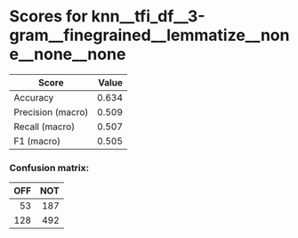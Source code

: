 # Scores for knn__tfi_df__3-gram__finegrained__lemmatize__none__none__none
|      Score      |Value|
|-----------------|----:|
|Accuracy         |0.634|
|Precision (macro)|0.509|
|Recall (macro)   |0.507|
|F1 (macro)       |0.505|

### Confusion matrix:
|OFF|NOT|
|--:|--:|
| 53|187|
|128|492|
